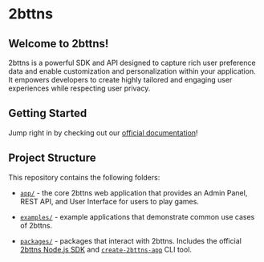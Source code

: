 # 2bttns

## Welcome to 2bttns!

2bttns is a powerful SDK and API designed to capture rich user preference data and enable customization and personalization within your application. It empowers developers to create highly tailored and engaging user experiences while respecting user privacy.

## Getting Started

Jump right in by checking out our [official documentation](https://docs.2bttns.com/docs/intro)!

## Project Structure

This repository contains the following folders:

- [`app/`](https://github.com/2bttns/2bttns/tree/alpha-setup/app) - the core 2bttns web application that provides an Admin Panel, REST API, and User Interface for users to play games.

- [`examples/`](https://github.com/2bttns/2bttns/tree/alpha-setup/examples/2bttns-example-app-next) - example applications that demonstrate common use cases of 2bttns.

- [`packages/`](https://github.com/2bttns/2bttns/tree/alpha-setup/packages) - packages that interact with 2bttns. Includes the official [2bttns Node.js SDK](https://github.com/2bttns/2bttns/tree/alpha-setup/packages/2bttns-sdk) and [`create-2bttns-app`](https://github.com/2bttns/2bttns/tree/alpha-setup/packages/create-2bttns-app) CLI tool.
